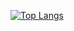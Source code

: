 [![Top Langs](https://github-readme-stats.vercel.app/api/top-langs/?username=kotoff-studio&langs_count=5&theme=onedark&layout=compact&hide=c,java,objective-c,objective-c++)](https://github.com/anuraghazra/github-readme-stats)

<!--
**kotoff-studio/kotoff-studio** is a ✨ _special_ ✨ repository because its `README.md` (this file) appears on your GitHub profile.

Here are some ideas to get you started:

- 🔭 I’m currently working on ...
- 🌱 I’m currently learning ...
- 👯 I’m looking to collaborate on ...
- 🤔 I’m looking for help with ...
- 💬 Ask me about ...
- 📫 How to reach me: ...
- 😄 Pronouns: ...
- ⚡ Fun fact: ...
-->
